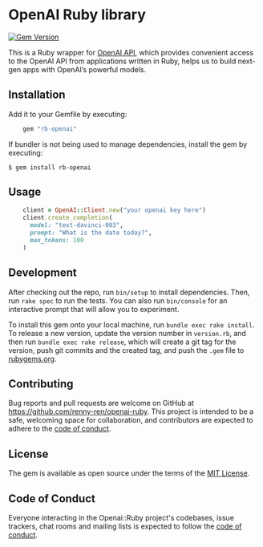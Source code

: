 # OpenAI Ruby library

[![Gem Version](https://badge.fury.io/rb/rb-openai.svg)](https://badge.fury.io/rb/rb-openai)

This is a Ruby wrapper for [OpenAI API](https://openai.com/api/), which provides convenient access to the OpenAI API from applications written in Ruby, helps us to build next-gen apps with OpenAI’s powerful models.

## Installation

Add it to your Gemfile by executing:

```ruby
    gem "rb-openai"
```

If bundler is not being used to manage dependencies, install the gem by executing:

    $ gem install rb-openai

## Usage

```ruby
    client = OpenAI::Client.new("your openai key here")
    client.create_completion(
      model: "text-davinci-003",
      prompt: "What is the date today?",
      max_tokens: 100
    )
```

## Development

After checking out the repo, run `bin/setup` to install dependencies. Then, run `rake spec` to run the tests. You can also run `bin/console` for an interactive prompt that will allow you to experiment.

To install this gem onto your local machine, run `bundle exec rake install`. To release a new version, update the version number in `version.rb`, and then run `bundle exec rake release`, which will create a git tag for the version, push git commits and the created tag, and push the `.gem` file to [rubygems.org](https://rubygems.org).

## Contributing

Bug reports and pull requests are welcome on GitHub at https://github.com/renny-ren/openai-ruby. This project is intended to be a safe, welcoming space for collaboration, and contributors are expected to adhere to the [code of conduct](https://github.com/renny-ren/openai-ruby/blob/main/CODE_OF_CONDUCT.md).

## License

The gem is available as open source under the terms of the [MIT License](https://opensource.org/licenses/MIT).

## Code of Conduct

Everyone interacting in the Openai::Ruby project's codebases, issue trackers, chat rooms and mailing lists is expected to follow the [code of conduct](https://github.com/renny-ren/openai-ruby/blob/main/CODE_OF_CONDUCT.md).
